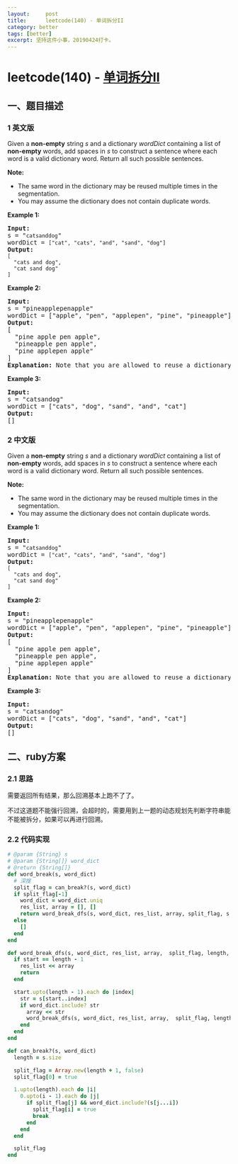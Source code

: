 ```yaml
---
layout:     post
title:      leetcode(140) - 单词拆分II
category: better
tags: [better]
excerpt: 坚持这件小事，20190424打卡。
---
```



leetcode(140) - [单词拆分II](https://leetcode-cn.com/problems/word-break-ii/)
=======

一、题目描述
----------

### 1 英文版

<div class="content__2ebE"><div html="<p>Given a <strong>non-empty</strong> string <em>s</em> and a dictionary <em>wordDict</em> containing a list of <strong>non-empty</strong> words, add spaces in <em>s</em> to construct a sentence where each word is a valid dictionary word.&amp;nbsp;Return all such possible sentences.</p>

<p><strong>Note:</strong></p>

<ul>
	<li>The same word in the dictionary may be reused multiple times in the segmentation.</li>
	<li>You may assume the dictionary does not contain duplicate words.</li>
</ul>

<p><strong>Example 1:</strong></p>

<pre>
<strong>Input:
</strong>s = &amp;quot;<code>catsanddog</code>&amp;quot;
wordDict = <code>[&amp;quot;cat&amp;quot;, &amp;quot;cats&amp;quot;, &amp;quot;and&amp;quot;, &amp;quot;sand&amp;quot;, &amp;quot;dog&amp;quot;]</code>
<strong>Output:
</strong><code>[
&amp;nbsp; &amp;quot;cats and dog&amp;quot;,
&amp;nbsp; &amp;quot;cat sand dog&amp;quot;
]</code>
</pre>

<p><strong>Example 2:</strong></p>

<pre>
<strong>Input:
</strong>s = &amp;quot;pineapplepenapple&amp;quot;
wordDict = [&amp;quot;apple&amp;quot;, &amp;quot;pen&amp;quot;, &amp;quot;applepen&amp;quot;, &amp;quot;pine&amp;quot;, &amp;quot;pineapple&amp;quot;]
<strong>Output:
</strong>[
&amp;nbsp; &amp;quot;pine apple pen apple&amp;quot;,
&amp;nbsp; &amp;quot;pineapple pen apple&amp;quot;,
&amp;nbsp; &amp;quot;pine applepen apple&amp;quot;
]
<strong>Explanation:</strong> Note that you are allowed to reuse a dictionary word.
</pre>

<p><strong>Example 3:</strong></p>

<pre>
<strong>Input:
</strong>s = &amp;quot;catsandog&amp;quot;
wordDict = [&amp;quot;cats&amp;quot;, &amp;quot;dog&amp;quot;, &amp;quot;sand&amp;quot;, &amp;quot;and&amp;quot;, &amp;quot;cat&amp;quot;]
<strong>Output:
</strong>[]</pre>
" class="notranslate"><p>Given a <strong>non-empty</strong> string <em>s</em> and a dictionary <em>wordDict</em> containing a list of <strong>non-empty</strong> words, add spaces in <em>s</em> to construct a sentence where each word is a valid dictionary word.&nbsp;Return all such possible sentences.</p>

<p><strong>Note:</strong></p>

<ul>
	<li>The same word in the dictionary may be reused multiple times in the segmentation.</li>
	<li>You may assume the dictionary does not contain duplicate words.</li>
</ul>

<p><strong>Example 1:</strong></p>

<pre><strong>Input:
</strong>s = "<code>catsanddog</code>"
wordDict = <code>["cat", "cats", "and", "sand", "dog"]</code>
<strong>Output:
</strong><code>[
&nbsp; "cats and dog",
&nbsp; "cat sand dog"
]</code>
</pre>

<p><strong>Example 2:</strong></p>

<pre><strong>Input:
</strong>s = "pineapplepenapple"
wordDict = ["apple", "pen", "applepen", "pine", "pineapple"]
<strong>Output:
</strong>[
&nbsp; "pine apple pen apple",
&nbsp; "pineapple pen apple",
&nbsp; "pine applepen apple"
]
<strong>Explanation:</strong> Note that you are allowed to reuse a dictionary word.
</pre>

<p><strong>Example 3:</strong></p>

<pre><strong>Input:
</strong>s = "catsandog"
wordDict = ["cats", "dog", "sand", "and", "cat"]
<strong>Output:
</strong>[]</pre>
</div></div>

### 2 中文版

<div class="content__2ebE"><div html="<p>Given a <strong>non-empty</strong> string <em>s</em> and a dictionary <em>wordDict</em> containing a list of <strong>non-empty</strong> words, add spaces in <em>s</em> to construct a sentence where each word is a valid dictionary word.&amp;nbsp;Return all such possible sentences.</p>

<p><strong>Note:</strong></p>

<ul>
	<li>The same word in the dictionary may be reused multiple times in the segmentation.</li>
	<li>You may assume the dictionary does not contain duplicate words.</li>
</ul>

<p><strong>Example 1:</strong></p>

<pre>
<strong>Input:
</strong>s = &amp;quot;<code>catsanddog</code>&amp;quot;
wordDict = <code>[&amp;quot;cat&amp;quot;, &amp;quot;cats&amp;quot;, &amp;quot;and&amp;quot;, &amp;quot;sand&amp;quot;, &amp;quot;dog&amp;quot;]</code>
<strong>Output:
</strong><code>[
&amp;nbsp; &amp;quot;cats and dog&amp;quot;,
&amp;nbsp; &amp;quot;cat sand dog&amp;quot;
]</code>
</pre>

<p><strong>Example 2:</strong></p>

<pre>
<strong>Input:
</strong>s = &amp;quot;pineapplepenapple&amp;quot;
wordDict = [&amp;quot;apple&amp;quot;, &amp;quot;pen&amp;quot;, &amp;quot;applepen&amp;quot;, &amp;quot;pine&amp;quot;, &amp;quot;pineapple&amp;quot;]
<strong>Output:
</strong>[
&amp;nbsp; &amp;quot;pine apple pen apple&amp;quot;,
&amp;nbsp; &amp;quot;pineapple pen apple&amp;quot;,
&amp;nbsp; &amp;quot;pine applepen apple&amp;quot;
]
<strong>Explanation:</strong> Note that you are allowed to reuse a dictionary word.
</pre>

<p><strong>Example 3:</strong></p>

<pre>
<strong>Input:
</strong>s = &amp;quot;catsandog&amp;quot;
wordDict = [&amp;quot;cats&amp;quot;, &amp;quot;dog&amp;quot;, &amp;quot;sand&amp;quot;, &amp;quot;and&amp;quot;, &amp;quot;cat&amp;quot;]
<strong>Output:
</strong>[]</pre>
" class="notranslate"><p>Given a <strong>non-empty</strong> string <em>s</em> and a dictionary <em>wordDict</em> containing a list of <strong>non-empty</strong> words, add spaces in <em>s</em> to construct a sentence where each word is a valid dictionary word.&nbsp;Return all such possible sentences.</p>

<p><strong>Note:</strong></p>

<ul>
	<li>The same word in the dictionary may be reused multiple times in the segmentation.</li>
	<li>You may assume the dictionary does not contain duplicate words.</li>
</ul>

<p><strong>Example 1:</strong></p>

<pre><strong>Input:
</strong>s = "<code>catsanddog</code>"
wordDict = <code>["cat", "cats", "and", "sand", "dog"]</code>
<strong>Output:
</strong><code>[
&nbsp; "cats and dog",
&nbsp; "cat sand dog"
]</code>
</pre>

<p><strong>Example 2:</strong></p>

<pre><strong>Input:
</strong>s = "pineapplepenapple"
wordDict = ["apple", "pen", "applepen", "pine", "pineapple"]
<strong>Output:
</strong>[
&nbsp; "pine apple pen apple",
&nbsp; "pineapple pen apple",
&nbsp; "pine applepen apple"
]
<strong>Explanation:</strong> Note that you are allowed to reuse a dictionary word.
</pre>

<p><strong>Example 3:</strong></p>

<pre><strong>Input:
</strong>s = "catsandog"
wordDict = ["cats", "dog", "sand", "and", "cat"]
<strong>Output:
</strong>[]</pre>
</div></div>

二、ruby方案
----------
### 2.1 思路

需要返回所有结果，那么回溯基本上跑不了了。

不过这道题不能强行回溯，会超时的，需要用到上一题的动态规划先判断字符串能不能被拆分，如果可以再进行回溯。

### 2.2 代码实现

```ruby
# @param {String} s
# @param {String[]} word_dict
# @return {String[]}
def word_break(s, word_dict)
  # 深搜
  split_flag = can_break?(s, word_dict)
  if split_flag[-1]
    word_dict = word_dict.uniq
    res_list, array = [], []
    return word_break_dfs(s, word_dict, res_list, array, split_flag, s.size, 0)
  else
    []
  end
end

def word_break_dfs(s, word_dict, res_list, array,  split_flag, length, start)
  if start == length - 1
    res_list << array
    return
  end

  start.upto(length - 1).each do |index|
    str = s[start..index]
    if word_dict.include? str
      array << str
      word_break_dfs(s, word_dict, res_list, array,  split_flag, length, index)
    end
  end
end

def can_break?(s, word_dict)
  length = s.size

  split_flag = Array.new(length + 1, false)
  split_flag[0] = true

  1.upto(length).each do |i|
    0.upto(i - 1).each do |j|
      if split_flag[j] && word_dict.include?(s[j...i])
        split_flag[i] = true
        break
      end
    end
  end

  split_flag
end
```
